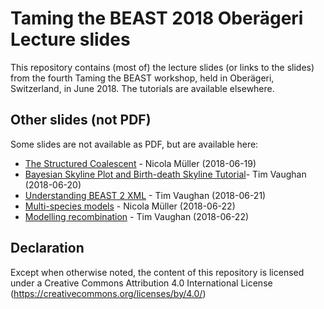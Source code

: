 # Taming the BEAST 2018 Oberägeri Lecture slides
This repository contains (most of) the lecture slides (or links to the slides) from the fourth Taming the BEAST workshop, held in Oberägeri, Switzerland, in June 2018. The tutorials are available elsewhere. 

## Other slides (not PDF) 
Some slides are not available as PDF, but are available here:

- [The Structured Coalescent](https://nicfel.github.io/Talks/20180619-TtB/) - Nicola Müller (2018-06-19)
- [Bayesian Skyline Plot and Birth-death Skyline Tutorial](https://tgvaughan.github.io/TTB_Lectures/Skyline_tutorial)- Tim Vaughan (2018-06-20)
- [Understanding BEAST 2 XML](https://tgvaughan.github.io/TTB_Lectures/XML) - Tim Vaughan (2018-06-21)
- [Multi-species models](https://nicfel.github.io/Talks/20180622-TtB/) - Nicola Müller (2018-06-22)
- [Modelling recombination](https://tgvaughan.github.io/TTB_Lectures/ARGs) - Tim Vaughan (2018-06-22)


## Declaration

Except when otherwise noted, the content of this repository is licensed under a Creative Commons Attribution 4.0 International License (https://creativecommons.org/licenses/by/4.0/)
